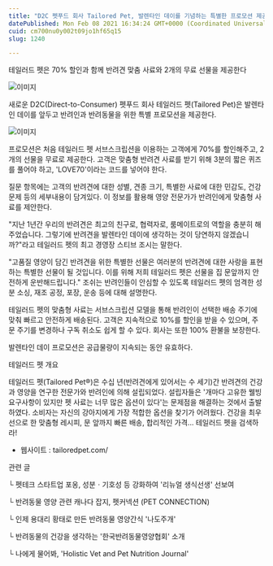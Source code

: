 ```yaml
---
title: "D2C 펫푸드 회사 Tailored Pet, 발렌타인 데이를 기념하는 특별한 프로모션 제공"
datePublished: Mon Feb 08 2021 16:34:24 GMT+0000 (Coordinated Universal Time)
cuid: cm700nu0y002t09jo1hf65q15
slug: 1240

---
```



테일러드 펫은 70% 할인과 함께 반려견 맞춤 사료와 2개의 무료 선물을 제공한다

![이미지](https://cdn.hashnode.com/res/hashnode/image/upload/v1739250195190/ffd2698f-b1d8-425a-8226-a7d5b3582c45.jpeg)

새로운 D2C(Direct-to-Consumer) 펫푸드 회사 테일러드 펫(Tailored Pet)은 발렌타인 데이를 앞두고 반려인과 반려동물을 위한 특별 프로모션을 제공한다.

![이미지](https://cdn.hashnode.com/res/hashnode/image/upload/v1739250197235/d3e350c3-65af-4882-95b9-db3c2ef52787.jpeg)

프로모션은 처음 테일러드 펫 서브스크립션을 이용하는 고객에게 70%를 할인해주고, 2개의 선물을 무료로 제공한다. 고객은 맞춤형 반려견 사료를 받기 위해 3분의 짧은 퀴즈를 풀어야 하고, 'LOVE70'이라는 코드를 넣어야 한다.

질문 항목에는 고객의 반려견에 대한 성별, 견종 크기, 특별한 사료에 대한 민감도, 건강문제 등의 세부내용이 담겨있다. 이 정보를 활용해 영양 전문가가 반려인에게 맞춤형 사료를 제안한다.

"지난 1년간 우리의 반려견은 최고의 친구로, 협력자로, 룸메이트로의 역할을 충분히 해주었습니다. 그렇기에 반려견을 발렌타인 데이에 생각하는 것이 당연하지 않겠습니까?"라고 테일러드 펫의 최고 경영장 스티브 조시는 말한다.

"고품질 영양이 담긴 반려견을 위한 특별한 선물은 여러분의 반려견에 대한 사랑을 표현하는 특별한 선물이 될 것입니다. 이를 위해 저희 테일러드 펫은 선물을 집 문앞까지 안전하게 운반해드립니다." 조쉬는 반려인들이 안심할 수 있도록 테일러드 펫의 엄격한 성분 소싱, 재조 공정, 포장, 운송 등에 대해 설명한다.

테일러드 펫의 맞춤형 사료는 서브스크립션 모델을 통해 반려인이 선택한 배송 주기에 맞춰 빠르고 안전하게 배송된다. 고객은 지속적으로 10%를 할인을 받을 수 있으며, 주문 주기를 변경하나 구독 취소도 쉽게 할 수 있다. 회사는 또한 100% 환불을 보장한다.

발렌타인 데이 프로모션은 공급물량이 지속되는 동안 유효하다.

테일러드 펫 개요

테일러드 펫(Tailored Pet®)은 수십 년(반려견에게 있어서는 수 세기)간 반려견의 건강과 영양을 연구한 전문가와 반려인에 의해 설립되었다. 설립자들은 '개마다 고유한 웰빙 요구사항이 있지만 펫 사료는 너무 많은 옵션이 있다'는 문제점을 해결하는 것에서 출발하였다. 소비자는 자신의 강아지에게 가장 적합한 옵션을 찾기가 어려웠다. 건강을 최우선으로 한 맞춤형 레시피, 문 앞까지 빠른 배송, 합리적인 가격... 테일러드 펫을 검색하라!

- 웹사이트 : tailoredpet.com/

관련 글

└ 펫테크 스타트업 포옹, 성분ㆍ기호성 등 강화하여 '리뉴얼 생식선생' 선보여

└ 반려동물 영양 관련 캐나다 잡지, 펫커넥션 (PET CONNECTION)

└ 인제 용대리 황태로 만든 반려동물 영양간식 '나도주개'

└ 반려동물의 건강을 생각하는 '한국반려동물영양협회' 소개

└ 나에게 물어봐, 'Holistic Vet and Pet Nutrition Journal'